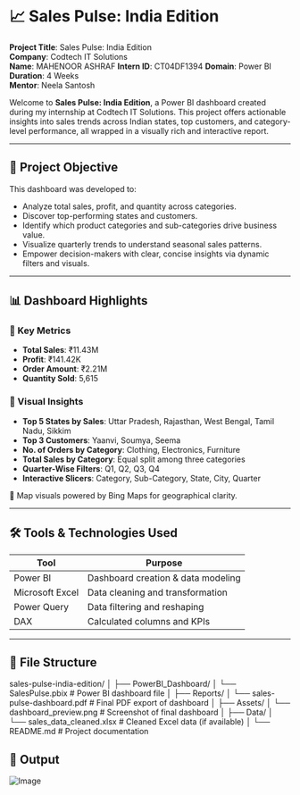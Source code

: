 # 📈 Sales Pulse: India Edition

**Project Title**: Sales Pulse: India Edition  
**Company**: Codtech IT Solutions  
**Name**: MAHENOOR ASHRAF
**Intern ID**: CT04DF1394 
**Domain**: Power BI  
**Duration**: 4 Weeks  
**Mentor**: Neela Santosh  

Welcome to **Sales Pulse: India Edition**, a Power BI dashboard created during my internship at Codtech IT Solutions. This project offers actionable insights into sales trends across Indian states, top customers, and category-level performance, all wrapped in a visually rich and interactive report.

---

## 📌 Project Objective

This dashboard was developed to:

- Analyze total sales, profit, and quantity across categories.
- Discover top-performing states and customers.
- Identify which product categories and sub-categories drive business value.
- Visualize quarterly trends to understand seasonal sales patterns.
- Empower decision-makers with clear, concise insights via dynamic filters and visuals.

---

## 📊 Dashboard Highlights

### 🔹 Key Metrics
- **Total Sales**: ₹11.43M  
- **Profit**: ₹141.42K  
- **Order Amount**: ₹2.21M  
- **Quantity Sold**: 5,615  

### 🔹 Visual Insights
- **Top 5 States by Sales**: Uttar Pradesh, Rajasthan, West Bengal, Tamil Nadu, Sikkim  
- **Top 3 Customers**: Yaanvi, Soumya, Seema  
- **No. of Orders by Category**: Clothing, Electronics, Furniture  
- **Total Sales by Category**: Equal split among three categories  
- **Quarter-Wise Filters**: Q1, Q2, Q3, Q4  
- **Interactive Slicers**: Category, Sub-Category, State, City, Quarter  

📍 Map visuals powered by Bing Maps for geographical clarity.

---

## 🛠 Tools & Technologies Used

| Tool             | Purpose                                  |
|------------------|-------------------------------------------|
| Power BI         | Dashboard creation & data modeling        |
| Microsoft Excel  | Data cleaning and transformation          |
| Power Query      | Data filtering and reshaping              |
| DAX              | Calculated columns and KPIs               |

---

## 📁 File Structure

sales-pulse-india-edition/
│
├── PowerBI_Dashboard/
│ └── SalesPulse.pbix # Power BI dashboard file
│
├── Reports/
│ └── sales-pulse-dashboard.pdf # Final PDF export of dashboard
│
├── Assets/
│ └── dashboard_preview.png # Screenshot of final dashboard
│
├── Data/
│ └── sales_data_cleaned.xlsx # Cleaned Excel data (if available)
│
└── README.md # Project documentation


## 📁 Output

![Image](https://github.com/user-attachments/assets/03a1f6dc-deed-46d7-b4fc-8d98695621e7)


